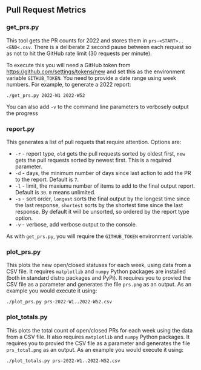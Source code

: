 ## Pull Request Metrics

### get_prs.py

This tool gets the PR counts for 2022 and stores them in `prs-<START>..<END<.csv`. There is a deliberate 2 second pause between each request so as not to hit the GitHub rate limit (30 requests per minute).

To execute this you will need a GitHub token from https://github.com/settings/tokens/new and set this as the environment variable `GITHUB_TOKEN`. You need to provide a date range using week numbers. For example, to generate a 2022 report:

```
./get_prs.py 2022-W1 2022-W52
```

You can also add `-v` to the command line parameters to verbosely output the progress

### report.py

This generates a list of pull requets that require attention. Options are:

* `-r` - report type, `old` gets the pull requests sorted by oldest first, `new` gets the pull requests sorted by newest first. This is a required parameter.
* `-d` - days, the minimum number of days since last action to add the PR to the report. Default is `7`.
* `-l` - limit, the maxiumu number of items to add to the final output report. Default is `30`. `0` means unlimited.
* `-s` - sort order, `longest` sorts the final output by the longest time since the last response, `shortest` sorts by the shortest time since the last response. By default it will be unsorted, so ordered by the report type option.
* `-v` - verbose, add verbose output to the console.

As with `get_prs.py`, you will require the `GITHUB_TOKEN` environment variable.

### plot_prs.py

This plots the new open/closed statuses for each week, using data from a CSV file. It requires `matplotlib` and `numpy` Python packages are installed (both in standard distro packages and PyPi). It requires you to provied the CSV file as a parameter and generates the file `prs.png` as an output. As an example you would execute it using:

```
./plot_prs.py prs-2022-W1..2022-W52.csv
```

### plot_totals.py

This plots the total count of open/closed PRs for each week using the data from a CSV file. It also requires `matplotlib` and `numpy` Python packages. It requires you to provied the CSV file as a parameter and generates the file `prs_total.png` as an output. As an example you would execute it using:

```
./plot_totals.py prs-2022-W1..2022-W52.csv
```

